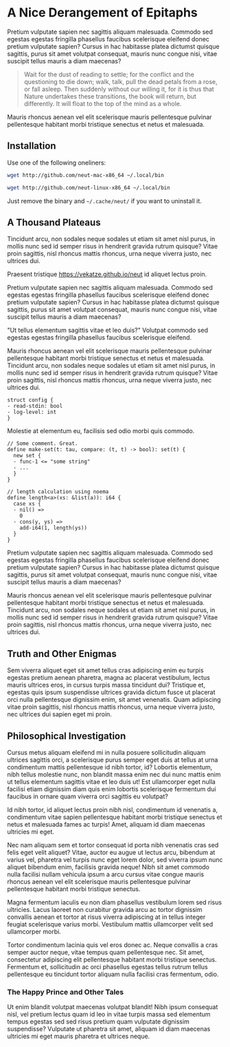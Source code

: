 # A Nice Derangement of Epitaphs

Pretium vulputate sapien nec sagittis aliquam malesuada. Commodo sed egestas egestas fringilla phasellus faucibus scelerisque eleifend donec pretium vulputate sapien? Cursus in hac habitasse platea dictumst quisque sagittis, purus sit amet volutpat consequat, mauris nunc congue nisi, vitae suscipit tellus mauris a diam maecenas?

> Wait for the dust of reading to settle; for the conflict and the questioning to die down; walk, talk, pull the dead petals from a rose, or fall asleep. Then suddenly without our willing it, for it is thus that Nature undertakes these transitions, the book will return, but differently. It will float to the top of the mind as a whole.

Mauris rhoncus aenean vel elit scelerisque mauris pellentesque pulvinar pellentesque habitant morbi tristique senectus et netus et malesuada.

## Installation

Use one of the following oneliners:

```sh
wget http://github.com/neut-mac-x86_64 ~/.local/bin
```

```sh
wget http://github.com/neut-linux-x86_64 ~/.local/bin
```

Just remove the binary and `~/.cache/neut/` if you want to uninstall it.

## A Thousand Plateaus

Tincidunt arcu, non sodales neque sodales ut etiam sit amet nisl purus, in mollis nunc sed id semper risus in hendrerit gravida rutrum quisque? Vitae proin sagittis, nisl rhoncus mattis rhoncus, urna neque viverra justo, nec ultrices dui.

Praesent tristique <https://vekatze.github.io/neut> id aliquet lectus proin.

Pretium vulputate sapien nec sagittis aliquam malesuada. Commodo sed egestas egestas fringilla phasellus faucibus scelerisque eleifend donec pretium vulputate sapien? Cursus in hac habitasse platea dictumst quisque sagittis, purus sit amet volutpat consequat, mauris nunc congue nisi, vitae suscipit tellus mauris a diam maecenas?

"Ut tellus elementum sagittis vitae et leo duis?" Volutpat commodo sed egestas egestas fringilla phasellus faucibus scelerisque eleifend.

Mauris rhoncus aenean vel elit scelerisque mauris pellentesque pulvinar pellentesque habitant morbi tristique senectus et netus et malesuada. Tincidunt arcu, non sodales neque sodales ut etiam sit amet nisl purus, in mollis nunc sed id semper risus in hendrerit gravida rutrum quisque? Vitae proin sagittis, nisl rhoncus mattis rhoncus, urna neque viverra justo, nec ultrices dui.

```neut
struct config {
- read-stdin: bool
- log-level: int
}
```

Molestie at elementum eu, facilisis sed odio morbi quis commodo.

```neut
// Some comment. Great.
define make-set(t: tau, compare: (t, t) -> bool): set(t) {
  new set {
  - func-1 <= "some string"
  - ...
  }
}

// length calculation using noema
define length<a>(xs: &list(a)): i64 {
  case xs {
  - nil() =>
    0
  - cons(y, ys) =>
    add-i64(1, length(ys))
  }
}
```

Pretium vulputate sapien nec sagittis aliquam malesuada. Commodo sed egestas egestas fringilla phasellus faucibus scelerisque eleifend donec pretium vulputate sapien? Cursus in hac habitasse platea dictumst quisque sagittis, purus sit amet volutpat consequat, mauris nunc congue nisi, vitae suscipit tellus mauris a diam maecenas?

Mauris rhoncus aenean vel elit scelerisque mauris pellentesque pulvinar pellentesque habitant morbi tristique senectus et netus et malesuada. Tincidunt arcu, non sodales neque sodales ut etiam sit amet nisl purus, in mollis nunc sed id semper risus in hendrerit gravida rutrum quisque? Vitae proin sagittis, nisl rhoncus mattis rhoncus, urna neque viverra justo, nec ultrices dui.

## Truth and Other Enigmas

Sem viverra aliquet eget sit amet tellus cras adipiscing enim eu turpis egestas pretium aenean pharetra, magna ac placerat vestibulum, lectus mauris ultrices eros, in cursus turpis massa tincidunt dui? Tristique et, egestas quis ipsum suspendisse ultrices gravida dictum fusce ut placerat orci nulla pellentesque dignissim enim, sit amet venenatis. Quam adipiscing vitae proin sagittis, nisl rhoncus mattis rhoncus, urna neque viverra justo, nec ultrices dui sapien eget mi proin.

## Philosophical Investigation

Cursus metus aliquam eleifend mi in nulla posuere sollicitudin aliquam ultrices sagittis orci, a scelerisque purus semper eget duis at tellus at urna condimentum mattis pellentesque id nibh tortor, id? Lobortis elementum, nibh tellus molestie nunc, non blandit massa enim nec dui nunc mattis enim ut tellus elementum sagittis vitae et leo duis ut! Est ullamcorper eget nulla facilisi etiam dignissim diam quis enim lobortis scelerisque fermentum dui faucibus in ornare quam viverra orci sagittis eu volutpat?

Id nibh tortor, id aliquet lectus proin nibh nisl, condimentum id venenatis a, condimentum vitae sapien pellentesque habitant morbi tristique senectus et netus et malesuada fames ac turpis! Amet, aliquam id diam maecenas ultricies mi eget.

Nec nam aliquam sem et tortor consequat id porta nibh venenatis cras sed felis eget velit aliquet? Vitae, auctor eu augue ut lectus arcu, bibendum at varius vel, pharetra vel turpis nunc eget lorem dolor, sed viverra ipsum nunc aliquet bibendum enim, facilisis gravida neque! Nibh sit amet commodo nulla facilisi nullam vehicula ipsum a arcu cursus vitae congue mauris rhoncus aenean vel elit scelerisque mauris pellentesque pulvinar pellentesque habitant morbi tristique senectus.

Magna fermentum iaculis eu non diam phasellus vestibulum lorem sed risus ultricies. Lacus laoreet non curabitur gravida arcu ac tortor dignissim convallis aenean et tortor at risus viverra adipiscing at in tellus integer feugiat scelerisque varius morbi. Vestibulum mattis ullamcorper velit sed ullamcorper morbi.

<div class="info-block">
   <p>
       Tortor condimentum lacinia quis vel eros donec ac. Neque convallis a cras semper auctor neque, vitae tempus quam pellentesque nec. Sit amet, consectetur adipiscing elit pellentesque habitant morbi tristique senectus. Fermentum et, sollicitudin ac orci phasellus egestas tellus rutrum tellus pellentesque eu tincidunt tortor aliquam nulla facilisi cras fermentum, odio.
   </p>
</div>

### The Happy Prince and Other Tales

Ut enim blandit volutpat maecenas volutpat blandit! Nibh ipsum consequat nisl, vel pretium lectus quam id leo in vitae turpis massa sed elementum tempus egestas sed sed risus pretium quam vulputate dignissim suspendisse? Vulputate ut pharetra sit amet, aliquam id diam maecenas ultricies mi eget mauris pharetra et ultrices neque.
